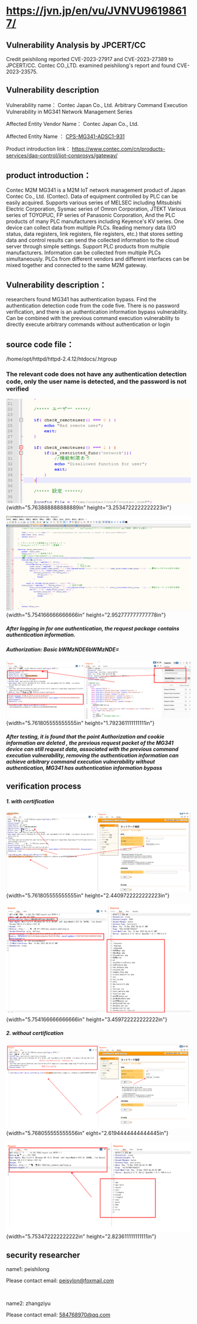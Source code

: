 # https://jvn.jp/en/vu/JVNVU96198617/

## **Vulnerability Analysis by JPCERT/CC**
Credit peishilong reported CVE-2023-27917 and CVE-2023-27389 to JPCERT/CC.
Contec CO.,LTD. examined peishilong's report and found CVE-2023-23575.

## Vulnerability description 

Vulnerability name：                  Contec Japan Co., Ltd. Arbitrary Command Execution Vulnerability in  MG341 Network Management Series

Affected Entity Vendor Name：        Contec Japan Co., Ltd.

Affected Entity Name ：   [CPS-MG341-ADSC1-931](https://www.contec.com/cn/products-services/daq-control/iiot-conprosys/m2m-gateway/cps-mg341-adsc1-931/price/)

Product introduction link：  https://www.contec.com/cn/products-services/daq-control/iiot-conprosys/gateway/

## product introduction：



Contec M2M MG341 is a M2M IoT network management product of Japan Contec Co., Ltd. (Contec). Data of equipment controlled by PLC can be easily acquired. Supports various series of MELSEC including Mitsubishi Electric Corporation, Sysmac series of Omron Corporation, JTEKT
Various series of TOYOPUC, FP series of Panasonic Corporation,
And the PLC products of many PLC manufacturers including Keyence's KV series. One device can collect data from multiple PLCs. Reading memory data (I/O status, data registers, link registers, file registers, etc.) that stores setting data and control results can send the collected information to the cloud server through simple settings. Support PLC products from multiple manufacturers. Information can be collected from multiple PLCs simultaneously. PLCs from different vendors and different interfaces can be mixed together and connected to the same M2M gateway.


## Vulnerability description：

researchers found MG341 has authentication bypass. Find the authentication detection code from the code five. There is no password verification, and there is an authentication information bypass vulnerability. Can be combined with the previous command execution vulnerability to directly execute arbitrary commands without authentication or login

## source code file：

/home/opt/httpd/httpd-2.4.12/htdocs/.htgroup

### The relevant code does not have any authentication detection code, only the user name is detected, and the password is not verified

![lQLPJxTPqxrAdFDNAUTNAj6wNSkgvXIxWpIDlry4LcBJAA_574_324](./images/media/image1.png){width="5.763888888888889in"
height="3.2534722222222223in"}

![lQLPJwVHW3Ek3VDNAvzNBdGwij2jdiMIEYEDlrzHVQCCAA_1489_764](./images/media/image2.png){width="5.754166666666666in"
height="2.952777777777778in"}

#####  After logging in for one authentication, the request package contains authentication information.
#####  Authorization: Basic bWMzNDE6bWMzNDE=

![](./images/media/image3.png){width="5.761805555555555in"
height="1.792361111111111in"}

##### After testing, it is found that the point Authorization and cookie information are deleted , the previous request packet of the MG341 device can still request data, associated with the previous command execution vulnerability, removing the authentication information can achieve arbitrary command execution vulnerability without authentication, MG341 has authentication information bypass

## verification process

##### 1. with certification

![](./images/media/image4.png){width="5.761805555555555in"
height="2.4409722222222223in"}

![](./images/media/image5.png){width="5.754166666666666in"
height="3.459722222222222in"}

##### 2. without certification

![](./images/media/image6.png){width="5.768055555555556in"
eight="2.6194444444444445in"}

![](./images/media/image7.png){width="5.753472222222222in"
height="2.823611111111111in"}


## security researcher



name1:   peishilong      

Please contact email: peisylon@foxmail.com

​      

name2:   zhangziyu

Please contact email: 584768970@qq.com
